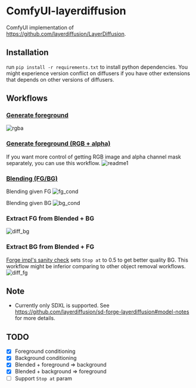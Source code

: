 # ComfyUI-layerdiffusion
ComfyUI implementation of https://github.com/layerdiffusion/LayerDiffusion.

## Installation
run `pip install -r requirements.txt` to install python dependencies. You might experience version conflict on diffusers if you have other extensions
that depends on other versions of diffusers.

## Workflows
### [Generate foreground](https://github.com/huchenlei/ComfyUI-layerdiffusion/blob/main/examples/layer_diffusion_fg_example_rgba.json)
![rgba](https://github.com/huchenlei/ComfyUI-layerdiffusion/assets/20929282/5e6085e5-d997-4a0a-b589-257d65eb1eb2)

### [Generate foreground (RGB + alpha)](https://github.com/huchenlei/ComfyUI-layerdiffusion/blob/main/examples/layer_diffusion_fg_example.json)
If you want more control of getting RGB image and alpha channel mask separately, you can use this workflow.
![readme1](https://github.com/huchenlei/ComfyUI-layerdiffusion/assets/20929282/4825b81c-7089-4806-bce7-777229421707)

### [Blending (FG/BG)](https://github.com/huchenlei/ComfyUI-layerdiffusion/blob/main/examples/layer_diffusion_cond_example.json)
Blending given FG
![fg_cond](https://github.com/huchenlei/ComfyUI-layerdiffusion/assets/20929282/7f7dee80-6e57-4570-b304-d1f7e5dc3aad)

Blending given BG
![bg_cond](https://github.com/huchenlei/ComfyUI-layerdiffusion/assets/20929282/e3a79218-6123-453b-a54b-2f338db1c12d)

### Extract FG from Blended + BG
![diff_bg](https://github.com/huchenlei/ComfyUI-layerdiffusion/assets/20929282/45c7207d-72ff-4fb0-9c91-687040781837)

### Extract BG from Blended + FG
[Forge impl's sanity check](https://github.com/layerdiffusion/sd-forge-layerdiffusion#sanity-check) sets `Stop at` to 0.5 to get better quality BG.
This workflow might be inferior comparing to other object removal workflows.
![diff_fg](https://github.com/huchenlei/ComfyUI-layerdiffusion/assets/20929282/05a10add-68b0-473a-acee-5853e4720322)

## Note
- Currently only SDXL is supported. See https://github.com/layerdiffusion/sd-forge-layerdiffusion#model-notes for more details.

## TODO
- [x] Foreground conditioning
- [x] Background conditioning
- [x] Blended + foreground => background
- [x] Blended + background => foreground
- [ ] Support `Stop at` param

